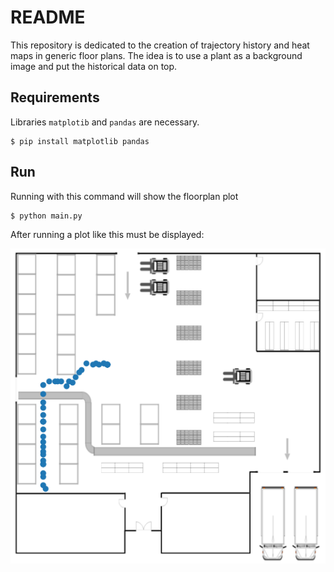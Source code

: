 # README

This repository is dedicated to the creation of trajectory history and heat maps in generic floor plans.
The idea is to use a plant as a background image and put the historical data on top.

## Requirements

Libraries ```matplotib``` and ```pandas``` are necessary.
```
$ pip install matplotlib pandas
```

## Run

Running with this command will show the floorplan plot
```
$ python main.py
```

After running a plot like this must be displayed:

![](images/FloorPlan_with_trajectory.png)

